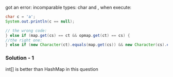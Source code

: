 got an error: 
incomparable types: char and <null> , when execute:
```java 
char c = 'a';
System.out.println(c == null);

// the wrong code:
} else if (map.get(cs) == ct && opmap.get(ct) == cs) {
//the right one:
} else if (new Character(ct).equals(map.get(cs)) && new Character(cs).equals(opmap.get(ct))) {
```

### Solution - 1
int[] is better than HashMap in this question
